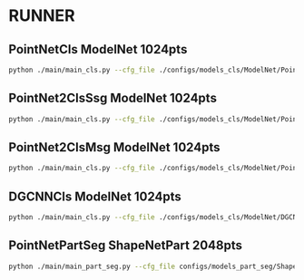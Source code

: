 # RUNNER

## PointNetCls ModelNet 1024pts

```bash
python ./main/main_cls.py --cfg_file ./configs/models_cls/ModelNet/PointNetCls_ModelNet40_1024pts.yaml
```

## PointNet2ClsSsg ModelNet 1024pts

```bash
python ./main/main_cls.py --cfg_file ./configs/models_cls/ModelNet/PointNet2ClsSsg_ModelNet40_1024pts.yaml
```

## PointNet2ClsMsg ModelNet 1024pts

```bash
python ./main/main_cls.py --cfg_file ./configs/models_cls/ModelNet/PointNet2ClsMsg_ModelNet40_1024pts.yaml
```

## DGCNNCls ModelNet 1024pts

```bash
python ./main/main_cls.py --cfg_file ./configs/models_cls/ModelNet/DGCNNCls_ModelNet40_1024pts.yaml
```

## PointNetPartSeg ShapeNetPart 2048pts

```bash
python ./main/main_part_seg.py --cfg_file configs/models_part_seg/ShapeNetPart/PointNetPartSeg_ShapeNetPart_2048pts.yaml
```